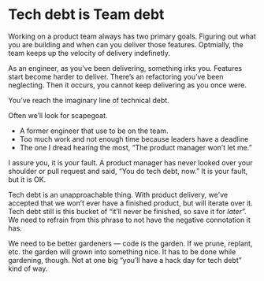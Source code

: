 # Tech debt is Team debt

Working on a product team always has two primary goals.
Figuring out what you are building and when can you deliver those features.
Optmially, the team keeps up the velocity of delivery indefinetly. 

As an engineer, as you've been delivering, something irks you.
Features start become harder to deliver.
There’s an refactoring you’ve been neglecting.
Then it occurs, you cannot keep delivering as you once were.

You’ve reach the imaginary line of technical debt.

Often we’ll look for scapegoat.
* A former engineer that use to be on the team.
* Too much work and not enough time because leaders have a deadline
* The one I dread hearing the most, “The product manager won’t let me.”

I assure you, it is your fault.
A product manager has never looked over your shoulder or pull request and said,
“You do tech debt, now.”
It is your fault, but it is OK.

Tech debt is an unapproachable thing.
With product delivery, we've accepted that we won’t ever have a finished product, but will iterate over it.
Tech debt still is this bucket of “it’ll never be finished, so save it for _later_”.
We need to refrain from this phrase to not have the negative connotation it has.

We need to be better gardeners — code is the garden.
If we prune, replant, etc. the garden will grown into something nice.
It has to be done while gardening, though.
Not at one big “you’ll have a hack day for tech debt” kind of way.
